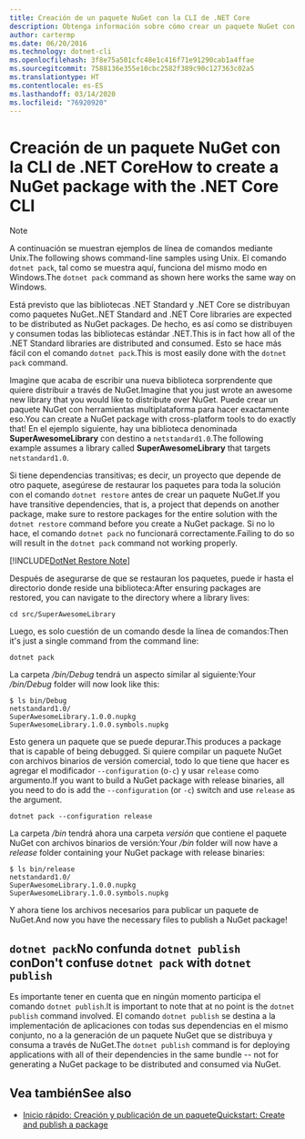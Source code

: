 ```yaml
---
title: Creación de un paquete NuGet con la CLI de .NET Core
description: Obtenga información sobre cómo crear un paquete NuGet con el comando "dotnet pack".
author: cartermp
ms.date: 06/20/2016
ms.technology: dotnet-cli
ms.openlocfilehash: 3f8e75a501cfc48e1c416f71e91290cab1a4ffae
ms.sourcegitcommit: 7588136e355e10cbc2582f389c90c127363c02a5
ms.translationtype: HT
ms.contentlocale: es-ES
ms.lasthandoff: 03/14/2020
ms.locfileid: "76920920"
---
```

# <a name="how-to-create-a-nuget-package-with-the-net-core-cli"></a><span data-ttu-id="6378e-103">Creación de un paquete NuGet con la CLI de .NET Core</span><span class="sxs-lookup"><span data-stu-id="6378e-103">How to create a NuGet package with the .NET Core CLI</span></span>

> [!NOTE]
> <span data-ttu-id="6378e-104">A continuación se muestran ejemplos de línea de comandos mediante Unix.</span><span class="sxs-lookup"><span data-stu-id="6378e-104">The following shows command-line samples using Unix.</span></span> <span data-ttu-id="6378e-105">El comando `dotnet pack`, tal como se muestra aquí, funciona del mismo modo en Windows.</span><span class="sxs-lookup"><span data-stu-id="6378e-105">The `dotnet pack` command as shown here works the same way on Windows.</span></span>

<span data-ttu-id="6378e-106">Está previsto que las bibliotecas .NET Standard y .NET Core se distribuyan como paquetes NuGet.</span><span class="sxs-lookup"><span data-stu-id="6378e-106">.NET Standard and .NET Core libraries are expected to be distributed as NuGet packages.</span></span> <span data-ttu-id="6378e-107">De hecho, es así como se distribuyen y consumen todas las bibliotecas estándar .NET.</span><span class="sxs-lookup"><span data-stu-id="6378e-107">This is in fact how all of the .NET Standard libraries are distributed and consumed.</span></span> <span data-ttu-id="6378e-108">Esto se hace más fácil con el comando `dotnet pack`.</span><span class="sxs-lookup"><span data-stu-id="6378e-108">This is most easily done with the `dotnet pack` command.</span></span>

<span data-ttu-id="6378e-109">Imagine que acaba de escribir una nueva biblioteca sorprendente que quiere distribuir a través de NuGet.</span><span class="sxs-lookup"><span data-stu-id="6378e-109">Imagine that you just wrote an awesome new library that you would like to distribute over NuGet.</span></span> <span data-ttu-id="6378e-110">Puede crear un paquete NuGet con herramientas multiplataforma para hacer exactamente eso.</span><span class="sxs-lookup"><span data-stu-id="6378e-110">You can create a NuGet package with cross-platform tools to do exactly that!</span></span> <span data-ttu-id="6378e-111">En el ejemplo siguiente, hay una biblioteca denominada **SuperAwesomeLibrary** con destino a `netstandard1.0`.</span><span class="sxs-lookup"><span data-stu-id="6378e-111">The following example assumes a library called **SuperAwesomeLibrary** that targets `netstandard1.0`.</span></span>

<span data-ttu-id="6378e-112">Si tiene dependencias transitivas; es decir, un proyecto que depende de otro paquete, asegúrese de restaurar los paquetes para toda la solución con el comando `dotnet restore` antes de crear un paquete NuGet.</span><span class="sxs-lookup"><span data-stu-id="6378e-112">If you have transitive dependencies, that is, a project that depends on another package, make sure to restore packages for the entire solution with the `dotnet restore` command before you create a NuGet package.</span></span> <span data-ttu-id="6378e-113">Si no lo hace, el comando `dotnet pack` no funcionará correctamente.</span><span class="sxs-lookup"><span data-stu-id="6378e-113">Failing to do so will result in the `dotnet pack` command not working properly.</span></span>

[!INCLUDE[DotNet Restore Note](~/includes/dotnet-restore-note.md)]

<span data-ttu-id="6378e-114">Después de asegurarse de que se restauran los paquetes, puede ir hasta el directorio donde reside una biblioteca:</span><span class="sxs-lookup"><span data-stu-id="6378e-114">After ensuring packages are restored, you can navigate to the directory where a library lives:</span></span>

```console
cd src/SuperAwesomeLibrary
```

<span data-ttu-id="6378e-115">Luego, es solo cuestión de un comando desde la línea de comandos:</span><span class="sxs-lookup"><span data-stu-id="6378e-115">Then it's just a single command from the command line:</span></span>

```dotnetcli
dotnet pack
```

<span data-ttu-id="6378e-116">La carpeta */bin/Debug* tendrá un aspecto similar al siguiente:</span><span class="sxs-lookup"><span data-stu-id="6378e-116">Your */bin/Debug* folder will now look like this:</span></span>

```console
$ ls bin/Debug
netstandard1.0/
SuperAwesomeLibrary.1.0.0.nupkg
SuperAwesomeLibrary.1.0.0.symbols.nupkg
```

<span data-ttu-id="6378e-117">Esto genera un paquete que se puede depurar.</span><span class="sxs-lookup"><span data-stu-id="6378e-117">This produces a package that is capable of being debugged.</span></span> <span data-ttu-id="6378e-118">Si quiere compilar un paquete NuGet con archivos binarios de versión comercial, todo lo que tiene que hacer es agregar el modificador `--configuration` (o`-c`) y usar `release` como argumento.</span><span class="sxs-lookup"><span data-stu-id="6378e-118">If you want to build a NuGet package with release binaries, all you need to do is add the `--configuration` (or `-c`) switch and use `release` as the argument.</span></span>

```dotnetcli
dotnet pack --configuration release
```

<span data-ttu-id="6378e-119">La carpeta */bin* tendrá ahora una carpeta *versión* que contiene el paquete NuGet con archivos binarios de versión:</span><span class="sxs-lookup"><span data-stu-id="6378e-119">Your */bin* folder will now have a *release* folder containing your NuGet package with release binaries:</span></span>

```console
$ ls bin/release
netstandard1.0/
SuperAwesomeLibrary.1.0.0.nupkg
SuperAwesomeLibrary.1.0.0.symbols.nupkg
```

<span data-ttu-id="6378e-120">Y ahora tiene los archivos necesarios para publicar un paquete de NuGet.</span><span class="sxs-lookup"><span data-stu-id="6378e-120">And now you have the necessary files to publish a NuGet package!</span></span>

## <a name="dont-confuse-dotnet-pack-with-dotnet-publish"></a><span data-ttu-id="6378e-121">`dotnet pack`No confunda `dotnet publish` con</span><span class="sxs-lookup"><span data-stu-id="6378e-121">Don't confuse `dotnet pack` with `dotnet publish`</span></span>

<span data-ttu-id="6378e-122">Es importante tener en cuenta que en ningún momento participa el comando `dotnet publish`.</span><span class="sxs-lookup"><span data-stu-id="6378e-122">It is important to note that at no point is the `dotnet publish` command involved.</span></span> <span data-ttu-id="6378e-123">El comando `dotnet publish` se destina a la implementación de aplicaciones con todas sus dependencias en el mismo conjunto, no a la generación de un paquete NuGet que se distribuya y consuma a través de NuGet.</span><span class="sxs-lookup"><span data-stu-id="6378e-123">The `dotnet publish` command is for deploying applications with all of their dependencies in the same bundle -- not for generating a NuGet package to be distributed and consumed via NuGet.</span></span>

## <a name="see-also"></a><span data-ttu-id="6378e-124">Vea también</span><span class="sxs-lookup"><span data-stu-id="6378e-124">See also</span></span>

- [<span data-ttu-id="6378e-125">Inicio rápido: Creación y publicación de un paquete</span><span class="sxs-lookup"><span data-stu-id="6378e-125">Quickstart: Create and publish a package</span></span>](/nuget/quickstart/create-and-publish-a-package-using-the-dotnet-cli)
